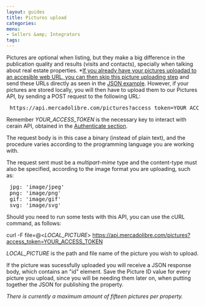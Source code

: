 ```yaml
---
layout: guides
title: Pictures upload
categories: 
menu: 
- Sellers &amp; Integrators
tags: 
---
```



Pictures are optional when listing, but they make a big difference in the publication quality and results (visits and contacts), specially when talking about real estate properties. *<u>If you already have your pictures uploadad to an accesible web URL, you can then skip this picture uploading step</u> and send these URLs directly as seen in the [JSON example](/new-real-estate-list-item). However, if your pictures are stored locally, you will then have to upload them to our Pictures API, by sending a POST request to the following URL:
<pre class="terminal">
 https://api.mercadolibre.com/pictures?access_token=YOUR_ACCESS_TOKEN 
</pre>

Remember *YOUR_ACCESS_TOKEN* is the necessary key to interact with cerain API, obtained in the [Authenticate section](/res-authenticate).

The request body is in this case a binary (instead of plain text), and the procedure varies according to the programming language you are working with.

The request sent must be a *multipart-mime* type and the content-type must also be specified, according to the image format you are uploading, such as:
<pre class="terminal">
 jpg: 'image/jpeg'
 png: 'image/png'
 gif: 'image/gif'
 svg: 'image/svg'
</pre>
Should you need to run some tests with this API, you can use the cURL command, as follows:

curl -F file=@<*LOCAL_PICTURE*> https://api.mercadolibre.com/pictures?access_token=YOUR_ACCESS_TOKEN

*LOCAL_PICTURE* is the path and file name of the picture you wish to upload.

If the picture was sucessfully uploaded you will receive a JSON response body, which contains an "id" element. Save the Picture ID value for every picture you upload, since you will be needing them later on, when putting together the JSON for publishing the property.

*There is currently a maximum amount of fifteen pictures per property.*